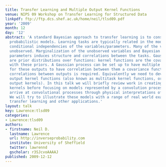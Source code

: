 ```yaml
---
title: Transfer Learning and Multiple Output Kernel Functions
venue: NIPS 09 Workshop on Transfer Learning for Structured Data
linkpdf: ftp://ftp.dcs.shef.ac.uk/home/neil/tlsd09.pdf
year: '2009'
month: 12
day: '12'
abstract: 'A standard Bayesian approach to transfer learning is to construct hierarchical
  probabilistic models. Learning tasks are typically related in the model through
  conditional independencies of the variables/parameters. Many of the variables are
  unobserved. Marginalization of the unobserved variables and Bayesian treatment of
  parameters induces structure and correlations between the tasks. Gaussian processes
  are prior distributions over functions: kernel functions are the covariances associated
  with these priors. A Gaussian process can be set up to have multiple outputs. However,
  for these outputs to have correlation between them a covariance function that models
  correlations between outputs is required. Equivalently we need to develop multiple
  output kernel functions (also known as multitask kernel functions, or structured
  output kernels). In this talk we will briefly review work in creating multiple output
  kernels before focusing on models represented by a convolution processes. We will
  arrive at convolutional processes through physical interpretations of our models.
  We will try to illustrate these models with a range of real world examples of both
  transfer learning and other applications.'
layout: talk
key: Lawrence:tlsd09
categories:
- Lawrence:tlsd09
authors:
- firstname: Neil D.
  lastname: Lawrence
  url: http://inverseprobability.com
  institute: University of Sheffield
  twitter: lawrennd
  gscholar: r3SJcvoAAAAJ
published: 2009-12-12
---
```

